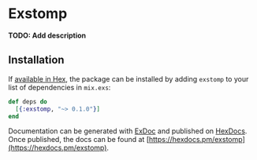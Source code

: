 # Exstomp

**TODO: Add description**

## Installation

If [available in Hex](https://hex.pm/docs/publish), the package can be installed
by adding `exstomp` to your list of dependencies in `mix.exs`:

```elixir
def deps do
  [{:exstomp, "~> 0.1.0"}]
end
```

Documentation can be generated with [ExDoc](https://github.com/elixir-lang/ex_doc)
and published on [HexDocs](https://hexdocs.pm). Once published, the docs can
be found at [https://hexdocs.pm/exstomp](https://hexdocs.pm/exstomp).

